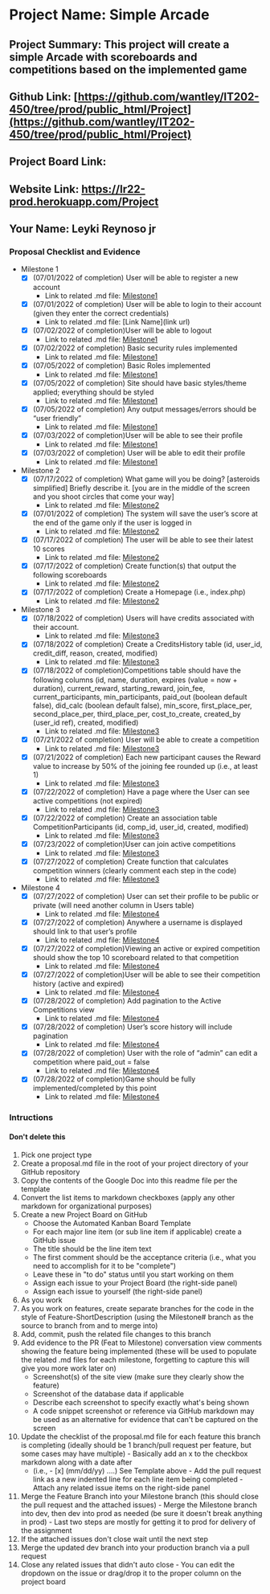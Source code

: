 # Project Name: Simple Arcade
## Project Summary: This project will create a simple Arcade with scoreboards and competitions based on the implemented game
## Github Link: [https://github.com/wantley/IT202-450/tree/prod/public_html/Project](https://github.com/wantley/IT202-450/tree/prod/public_html/Project)
## Project Board Link: 
## Website Link: https://lr22-prod.herokuapp.com/Project
## Your Name: Leyki Reynoso jr

<!-- Line item / Feature template (use this for each bullet point) -- DO NOT DELETE THIS SECTION


- [ ] \(mm/dd/yyyy of completion) Feature Title (from the proposal bullet point, if it's a sub-point indent it properly)
  -  Link to related .md file: [Link Name](link url)

 End Line item / Feature Template -- DO NOT DELETE THIS SECTION --> 
 
 
### Proposal Checklist and Evidence

- Milestone 1
    - [X] \(07/01/2022 of completion) User will be able to register a new account
      -  Link to related .md file: [Milestone1](milestone1.md)
  - [X] \(07/01/2022 of completion) User will be able to login to their account (given they enter the correct credentials)
      -  Link to related .md file: [Link Name](link url)
  - [X] \(07/02/2022 of completion)User will be able to logout
      -  Link to related .md file: [Milestone1](milestone1.md)
  - [X] \(07/02/2022 of completion) Basic security rules implemented
      -  Link to related .md file: [Milestone1](milestone1.md)
  - [X] \(07/05/2022 of completion) Basic Roles implemented
      -  Link to related .md file: [Milestone1](milestone1.md)
  - [X] \(07/05/2022 of completion) Site should have basic styles/theme applied; everything should be styled
      -  Link to related .md file: [Milestone1](milestone1.md)
  - [X] \(07/05/2022 of completion) Any output messages/errors should be “user friendly”
      -  Link to related .md file: [Milestone1](milestone1.md)
  - [X] \(07/03/2022 of completion)User will be able to see their profile
      -  Link to related .md file: [Milestone1](milestone1.md)
  - [X] \(07/03/2022 of completion) User will be able to edit their profile
      -  Link to related .md file: [Milestone1](milestone1.md)
- Milestone 2
  - [X] \(07/17/2022 of completion) What game will you be doing?
        [asteroids simplified]
        Briefly describe it.
        [you are in the middle of the screen and you shoot circles that come your way]
      -  Link to related .md file: [Milestone2](milestone2.md)
  - [X] \(07/01/2022 of completion) The system will save the user’s score at the end of the game only if the user is logged in
      -  Link to related .md file: [Milestone2](milestone2.md)
  - [X] \(07/17/2022 of completion) The user will be able to see their latest 10 scores
     -  Link to related .md file: [Milestone2](milestone2.md)
  - [X] \(07/17/2022 of completion) Create function(s) that output the following scoreboards
      -  Link to related .md file: [Milestone2](milestone2.md)
  - [X] \(07/17/2022 of completion) Create a Homepage (i.e., index.php)
      -  Link to related .md file: [Milestone2](milestone2.md)
- Milestone 3
  - [X] \(07/18/2022 of completion) Users will have credits associated with their account.
      -  Link to related .md file: [Milestone3](milestone3.md)
  - [X] \(07/18/2022 of completion) Create a CreditsHistory table (id, user_id, credit_diff, reason, created, modified)
      -  Link to related .md file: [Milestone3](milestone3.md)
  - [X] \(07/18/2022 of completion)Competitions table should have the following columns (id, name, duration, expires (value = now + duration), current_reward, starting_reward, join_fee, current_participants, min_participants, paid_out (boolean default false), did_calc (boolean default false), min_score, first_place_per, second_place_per, third_place_per, cost_to_create, created_by (user_id ref), created, modified)
      -  Link to related .md file: [Milestone3](milestone3.md)
  - [X] \(07/21/2022 of completion) User will be able to create a competition
     -  Link to related .md file: [Milestone3](milestone3.md)
  - [X] \(07/21/2022 of completion) Each new participant causes the Reward value to increase by 50% of the joining fee rounded up (i.e., at least 1)
      -  Link to related .md file: [Milestone3](milestone3.md)
  - [X] \(07/22/2022 of completion) Have a page where the User can see active competitions (not expired)
      -  Link to related .md file: [Milestone3](milestone3.md)
  - [X] \(07/22/2022 of completion) Create an association table CompetitionParticipants (id, comp_id, user_id, created, modified)
      -  Link to related .md file: [Milestone3](milestone3.md)
  - [X] \(07/23/2022 of completion)User can join active competitions
      -  Link to related .md file: [Milestone3](milestone3.md)
  - [X] \(07/27/2022 of completion) Create function that calculates competition winners (clearly comment each step in the code)
      -  Link to related .md file: [Milestone3](milestone3.md)
- Milestone 4
  - [X] \(07/27/2022 of completion) User can set their profile to be public or private (will need another column in Users table)
      -  Link to related .md file: [Milestone4](milestone4.md)
  - [X] \(07/27/2022 of completion) Anywhere a username is displayed should link to that user’s profile
      -  Link to related .md file: [Milestone4](milestone4.md)
  - [X] \(07/27/2022 of completion)Viewing an active or expired competition should show the top 10 scoreboard related to that competition
      -  Link to related .md file: [Milestone4](milestone4.md)
  - [X] \(07/27/2022 of completion)User will be able to see their competition history (active and expired)
     -  Link to related .md file: [Milestone4](milestone4.md)
  - [X] \(07/28/2022 of completion) Add pagination to the Active Competitions view
      -  Link to related .md file: [Milestone4](milestone4.md)
  - [X] \(07/28/2022 of completion) User’s score history will include pagination
      -  Link to related .md file: [Milestone4](milestone4.md)
  - [X] \(07/28/2022 of completion) User with the role of “admin” can edit a competition where paid_out = false
      -  Link to related .md file: [Milestone4](milestone4.md)
  - [X] \(07/28/2022 of completion)Game should be fully implemented/completed by this point
      -  Link to related .md file: [Milestone4](milestone4.md)


### Intructions
#### Don't delete this
1. Pick one project type
2. Create a proposal.md file in the root of your project directory of your GitHub repository
3. Copy the contents of the Google Doc into this readme file per the template
4. Convert the list items to markdown checkboxes (apply any other markdown for organizational purposes)
5. Create a new Project Board on GitHub
   - Choose the Automated Kanban Board Template
   - For each major line item (or sub line item if applicable) create a GitHub issue
   - The title should be the line item text
   - The first comment should be the acceptance criteria (i.e., what you need to accomplish for it to be "complete")
   - Leave these in "to do" status until you start working on them
   - Assign each issue to your Project Board (the right-side panel)
   - Assign each issue to yourself (the right-side panel)
6. As you work
  1. As you work on features, create separate branches for the code in the style of Feature-ShortDescription (using the Milestone# branch as the source to branch from and to merge into)
  2. Add, commit, push the related file changes to this branch
  3. Add evidence to the PR (Feat to Milestone) conversation view comments showing the feature being implemented (these will be used to populate the related .md files for each milestone, forgetting to capture this will give you more work later on)
     - Screenshot(s) of the site view (make sure they clearly show the feature)
     - Screenshot of the database data if applicable
     - Describe each screenshot to specify exactly what's being shown
     - A code snippet screenshot or reference via GitHub markdown may be used as an alternative for evidence that can't be captured on the screen
  4. Update the checklist of the proposal.md file for each feature this branch is completing (ideally should be 1 branch/pull request per feature, but some cases may have multiple)
    - Basically add an x to the checkbox markdown along with a date after
      - (i.e.,   - [x] (mm/dd/yy) ....) See Template above
    - Add the pull request link as a new indented line for each line item being completed
    - Attach any related issue items on the right-side panel
  5. Merge the Feature Branch into your Milestone branch (this should close the pull request and the attached issues)
    - Merge the Milestone branch into dev, then dev into prod as needed (be sure it doesn't break anything in prod)
    - Last two steps are mostly for getting it to prod for delivery of the assignment 
  7. If the attached issues don't close wait until the next step
  8. Merge the updated dev branch into your production branch via a pull request
  9. Close any related issues that didn't auto close
    - You can edit the dropdown on the issue or drag/drop it to the proper column on the project board